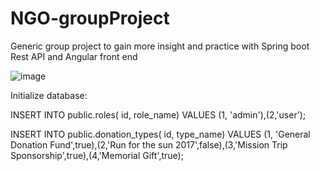 # NGO-groupProject
Generic group project to gain more insight and practice with Spring boot Rest API and Angular front end

![image](https://github.com/paulwhite93/NGO-groupProject/assets/91712154/cb5461d9-d72d-4be5-953d-76a02be211aa)


Initialize database:

INSERT INTO public.roles(
	id, role_name)
	VALUES (1, 'admin'),(2,'user');


INSERT INTO public.donation_types(
	id, type_name)
	VALUES (1, 'General Donation Fund',true),(2,'Run for the sun 2017',false),(3,'Mission Trip Sponsorship',true),(4,'Memorial Gift',true); 
